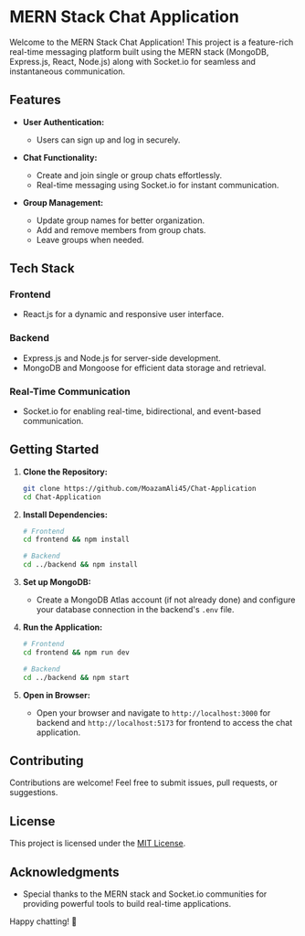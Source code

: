 # MERN Stack Chat Application

Welcome to the MERN Stack Chat Application! This project is a feature-rich real-time messaging platform built using the MERN stack (MongoDB, Express.js, React, Node.js) along with Socket.io for seamless and instantaneous communication.

## Features

- **User Authentication:**
  - Users can sign up and log in securely.
  
- **Chat Functionality:**
  - Create and join single or group chats effortlessly.
  - Real-time messaging using Socket.io for instant communication.

- **Group Management:**
  - Update group names for better organization.
  - Add and remove members from group chats.
  - Leave groups when needed.

## Tech Stack

### Frontend

- React.js for a dynamic and responsive user interface.
  
### Backend

- Express.js and Node.js for server-side development.
- MongoDB and Mongoose for efficient data storage and retrieval.

### Real-Time Communication

- Socket.io for enabling real-time, bidirectional, and event-based communication.

## Getting Started

1. **Clone the Repository:**
    ```bash
    git clone https://github.com/MoazamAli45/Chat-Application
    cd Chat-Application
    ```

2. **Install Dependencies:**
    ```bash
    # Frontend
    cd frontend && npm install

    # Backend
    cd ../backend && npm install
    ```

3. **Set up MongoDB:**
    - Create a MongoDB Atlas account (if not already done) and configure your database connection in the backend's `.env` file.

4. **Run the Application:**
    ```bash
    # Frontend
    cd frontend && npm run dev

    # Backend
    cd ../backend && npm start
    ```

5. **Open in Browser:**
    - Open your browser and navigate to `http://localhost:3000` for backend and `http://localhost:5173` for frontend to access the chat application.

## Contributing

Contributions are welcome! Feel free to submit issues, pull requests, or suggestions.

## License

This project is licensed under the [MIT License](LICENSE).

## Acknowledgments

- Special thanks to the MERN stack and Socket.io communities for providing powerful tools to build real-time applications.

Happy chatting! 🚀
